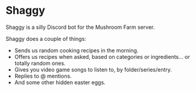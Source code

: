 # Shaggy

Shaggy is a silly Discord bot for the Mushroom Farm server.

Shaggy does a couple of things:
- Sends us random cooking recipes in the morning.
- Offers us recipes when asked, based on categories or ingredients... or totally random ones.
- Gives you video game songs to listen to, by folder/series/entry.
- Replies to @ mentions.
- And some other hidden easter eggs.
